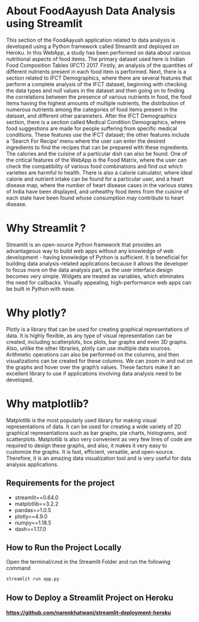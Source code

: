 # About FoodAayush Data Analysis using Streamlit

This section of the FoodAayush application related to data analysis is developed using a Python framework called Streamlit and deployed on Heroku. In this WebApp, a study has been performed on data about various nutritional aspects of food items. The primary dataset used here is Indian Food Composition Tables (IFCT) 2017. Firstly, an analysis of the quantities of different nutrients present in each food item is performed. Next, there is a section related to IFCT Demographics, where there are several features that perform a complete analysis of the IFCT dataset, beginning with checking the data types and null values in the dataset and then going on to finding the correlations between the presence of various nutrients in food, the food items having the highest amounts of multiple nutrients, the distribution of numerous nutrients among the categories of food items present in the dataset, and different other parameters. After the IFCT Demographics section, there is a section called Medical Condition Demographics, where food suggestions are made for people suffering from specific medical conditions. These features use the IFCT dataset; the other features include a 'Search For Recipe' menu where the user can enter the desired ingredients to find the recipes that can be prepared with these ingredients. The calories and the cuisine of a particular dish can also be found. One of the critical features of the WebApp is the Food Matrix, where the user can check the compatibility of various food combinations and find out which varieties are harmful to health. There is also a calorie calculator, where ideal calorie and nutrient intake can be found for a particular user, and a heart disease map, where the number of heart disease cases in the various states of India have been displayed, and unhealthy food items from the cuisine of each state have been found whose consumption may contribute to heart disease.

# Why Streamlit ?

Streamlit is an open-source Python framework that provides an advantageous way to build web apps without any knowledge of web development - having knowledge of Python is sufficient. It is beneficial for building data analysis-related applications because it allows the developer to focus more on the data analysis part, as the user interface design becomes very simple. Widgets are treated as variables, which eliminates the need for callbacks. Visually appealing, high-performance web apps can be built in Python with ease.

# Why plotly?

Plotly is a library that can be used for creating graphical representations of data. It is highly flexible, as any type of visual representation can be created, including scatterplots, box plots, bar graphs and even 3D graphs. Also, unlike the other libraries, plotly can use multiple data sources. Arithmetic operations can also be performed on the columns, and then visualizations can be created for these columns. We can zoom in and out on the graphs and hover over the graph’s values. These factors make it an excellent library to use if applications involving data analysis need to be developed. 

# Why matplotlib?

Matplotlib is the most popularly used library for making visual representations of data. It can be used for creating a wide variety of 2D graphical representations such as bar graphs, pie charts, histograms, and scatterplots. Matplotlib is also very convenient as very few lines of code are required to design these graphs, and also, it makes it very easy to customize the graphs. It is fast, efficient, versatile, and open-source. Therefore, it is an amazing data visualization tool and is very useful for data analysis applications.

## Requirements for the project

- streamlit==0.64.0
- matplotlib==3.2.2
- pandas==1.0.5
- plotly==4.9.0
- numpy==1.18.5
- dash==1.17.0

## How to Run the Project Locally

Open the terminal/cmd in the Streamlit Folder and run the following command

```bash
streamlit run app.py
```
## How to Deploy a Streamlit Project on Heroku
#### https://github.com/narenkhatwani/streamlit-deployment-heroku
